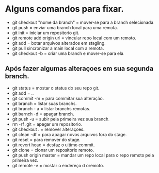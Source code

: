 # Alguns comandos para fixar.
- git checkout "nome da branch" = mover-se para a branch selecionada.
- git push = enviar uma branch local para uma remota.
- git init = iniciar um repositorio git.
- git remote add origin url = vincular repo local com um remoto.
- git add = botar arquivos alterados em stagiing.
- git pull sincronizar a main local com  a remota.
- git checkout -b = criar uma branch e mover-se para ela.
## Após fazer algumas alteraçoes em sua segunda branch.
- git status = mostar o status do seu repo git.
- git add = ..
- git commit -m = para commitar sua alteração.
- git branch = listar suas branchs.
- git branch - a = listar branchs remotas.
- git barnch -d = apagar branch.
- git push -u = subir pela primeira vez sua branch.
- rm -rf .git = apagar um repositorio.
- git checkout . = remover alteraçoes.
- git clean -df = para apagar novos arquivos fora do stage.
- git reset = para remover do stage.
- git revert head = desfaz o ultimo commit.
- git clone = clonar um repositorio remoto.
- git push origin master = mandar um repo local para o repo remoto pela primeira vez.
- git remote -v = mostar o endereço d oremoto.
